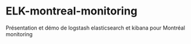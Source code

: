 # ELK-montreal-monitoring
Présentation et démo de logstash elasticsearch et kibana pour Montréal monitoring
